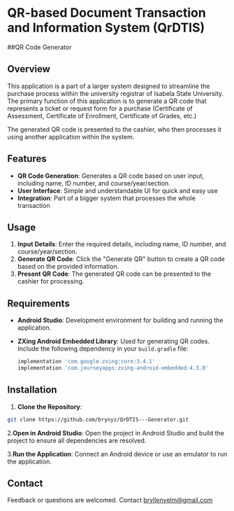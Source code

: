 # QR-based Document Transaction and Information System (QrDTIS)
##QR Code Generator



## Overview

This application is a part of a larger system designed to streamline the purchase process within the university registrar of Isabela State University. The primary function of this application is to generate a QR code that represents a ticket or request form for a purchase (Certificate of Assessment, Certificate of Enrollment, Certificate of Grades, etc.)

The generated QR code is presented to the cashier, who then processes it using another application within the system.

## Features

- **QR Code Generation**: Generates a QR code based on user input, including name, ID number, and course/year/section.
- **User Interface**: Simple and understandable UI for quick and easy use
- **Integration**: Part of a bigger system that processes the whole transaction

## Usage

1. **Input Details**: Enter the required details, including name, ID number, and course/year/section.
2. **Generate QR Code**: Click the "Generate QR" button to create a QR code based on the provided information.
3. **Present QR Code**: The generated QR code can be presented to the cashier for processing.

## Requirements

- **Android Studio**: Development environment for building and running the application.
- **ZXing Android Embedded Library**: Used for generating QR codes. Include the following dependency in your `build.gradle` file:

  ```gradle
  implementation 'com.google.zxing:core:3.4.1'
  implementation 'com.journeyapps:zxing-android-embedded:4.3.0'
  ```

## Installation

1. **Clone the Repository**:

```bash
git clone https://github.com/brynyz/QrDTIS---Generator.git
```
2.**Open in Android Studio**: Open the project in Android Studio and build the project to ensure all dependencies are resolved.

3.**Run the Application**: Connect an Android device or use an emulator to run the application.

## Contact

Feedback or questions are welcomed. Contact bryllenyelm@gmail.com
